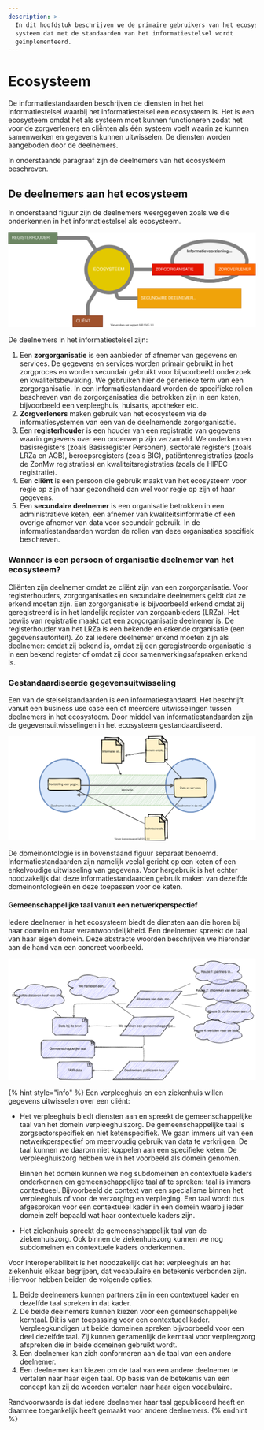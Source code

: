 ```yaml
---
description: >-
  In dit hoofdstuk beschrijven we de primaire gebruikers van het ecosysteem, een
  systeem dat met de standaarden van het informatiestelsel wordt
  geïmplementeerd.
---
```


# Ecosysteem

De informatiestandaarden beschrijven de diensten in het het informatiestelsel waarbij het informatiestelsel een ecosysteem is. Het is een ecosysteem omdat het als systeem moet kunnen functioneren zodat het voor de zorgverleners en cliënten als één systeem voelt waarin ze kunnen samenwerken en gegevens kunnen uitwisselen. De diensten worden aangeboden door de deelnemers.

In onderstaande paragraaf zijn de deelnemers van het ecosysteem beschreven.

## De deelnemers aan het ecosysteem

In onderstaand figuur zijn de deelnemers weergegeven zoals we die onderkennen in het informatiestelsel als ecosysteem.

![Contextdiagram van het informatiestelsel als ecosysteem](../.gitbook/assets/contextdiagram.svg)

De deelnemers in het informatiestelsel zijn:

1. Een **zorgorganisatie** is een aanbieder of afnemer van gegevens en services. De gegevens en services worden primair gebruikt in het zorgproces en worden secundair gebruikt voor bijvoorbeeld onderzoek en kwaliteitsbewaking. We gebruiken hier de generieke term van een zorgorganisatie. In een informatiestandaard worden de specifieke rollen beschreven van de zorgorganisaties die betrokken zijn in een keten, bijvoorbeeld een verpleeghuis, huisarts, apotheker etc.
2. **Zorgverleners** maken gebruik van het ecosysteem via de informatiesystemen van een van de deelnemende zorgorganisatie.
3. Een **registerhouder** is een houder van een registratie van gegevens waarin gegevens over een onderwerp zijn verzameld. We onderkennen basisregisters \(zoals Basisregister Personen\),  sectorale registers \(zoals LRZa en AGB\), beroepsregisters \(zoals BIG\), patiëntenregistraties \(zoals de ZonMw registraties\) en kwaliteitsregistraties \(zoals de HIPEC-registratie\).
4. Een **cliënt** is een persoon die gebruik maakt van het ecosysteem voor regie op zijn of haar gezondheid dan wel voor regie op zijn of haar gegevens.
5. Een **secundaire deelnemer** is een organisatie betrokken in een administratieve keten, een afnemer van kwaliteitsinformatie of een overige afnemer van data voor secundair gebruik. In de informatiestandaarden worden de rollen van deze organisaties specifiek beschreven.

### Wanneer is een persoon of organisatie deelnemer van het ecosysteem?

Cliënten zijn deelnemer omdat ze cliënt zijn van een zorgorganisatie. Voor registerhouders, zorgorganisaties en secundaire deelnemers geldt dat ze erkend moeten zijn. Een zorgorganisatie is bijvoorbeeld erkend omdat zij geregistreerd is in het landelijk register van zorgaanbieders \(LRZa\). Het bewijs van registratie maakt dat een zorgorganisatie deelnemer is. De registerhouder van het LRZa is een bekende en erkende organisatie \(een gegevensautoriteit\). Zo zal iedere deelnemer erkend moeten zijn als deelnemer: omdat zij bekend is, omdat zij een geregistreerde organisatie is in een bekend register of omdat zij door samenwerkingsafspraken erkend is.

### Gestandaardiseerde gegevensuitwisseling

Een van de stelselstandaarden is een informatiestandaard. Het beschrijft vanuit een business use case één of meerdere uitwisselingen tussen deelnemers in het ecosysteem. Door middel van informatiestandaarden zijn de gegevensuitwisselingen in het ecosysteem gestandaardiseerd.

![Overzicht van de rol van stelselstandaarden](../.gitbook/assets/exchange%20%281%29.svg)

De domeinontologie is in bovenstaand figuur separaat benoemd. Informatiestandaarden zijn namelijk veelal gericht op een keten of een enkelvoudige uitwisseling van gegevens. Voor hergebruik is het echter noodzakelijk dat deze informatiestandaarden gebruik maken van dezelfde domeinontologieën en deze toepassen voor de keten.

#### Gemeenschappelijke taal vanuit een netwerkperspectief

Iedere deelnemer in het ecosysteem biedt de diensten aan die horen bij haar domein en haar verantwoordelijkheid. Een deelnemer spreekt de taal van haar eigen domein. Deze abstracte woorden beschrijven we hieronder aan de hand van een concreet voorbeeld.

![Gemeenschappelijke taal vanuit een netwerkperspectief](../.gitbook/assets/languagerelations.svg)

{% hint style="info" %}
Een verpleeghuis en een ziekenhuis willen gegevens uitwisselen over een cliënt:

* Het verpleeghuis biedt diensten aan en spreekt de gemeenschappelijke taal van het domein verpleeghuiszorg. De gemeenschappelijke taal is zorgsectorspecifiek en niet ketenspecifiek. We gaan immers uit van een netwerkperspectief om meervoudig gebruik van data te verkrijgen. De taal kunnen we daarom niet koppelen aan een specifieke keten. De verpleeghuiszorg hebben we in het voorbeeld als domein genomen.

  Binnen het domein kunnen we nog subdomeinen en contextuele kaders onderkennen om gemeenschappelijke taal af te spreken: taal is immers contextueel. Bijvoorbeeld de context van een specialisme binnen het verpleeghuis of voor de verzorging en verpleging. Een taal wordt dus afgesproken voor een contextueel kader in een domein waarbij ieder domein zelf bepaald wat haar contextuele kaders zijn.

* Het ziekenhuis spreekt de gemeenschappelijk taal van de ziekenhuiszorg. Ook binnen de ziekenhuiszorg kunnen we nog subdomeinen en contextuele kaders onderkennen.

Voor interoperabiliteit is het noodzakelijk dat het verpleeghuis en het ziekenhuis elkaar begrijpen, dat vocabulaire en betekenis verbonden zijn. Hiervoor hebben beiden de volgende opties:

1. Beide deelnemers kunnen partners zijn in een contextueel kader en dezelfde taal spreken in dat kader.
2. De beide deelnemers kunnen kiezen voor een gemeenschappelijke kerntaal. Dit is van toepassing voor een contextueel kader. Verpleegkundigen uit beide domeinen spreken bijvoorbeeld voor een deel dezelfde taal. Zij kunnen gezamenlijk de kerntaal voor verpleegzorg afspreken die in beide domeinen gebruikt wordt.
3. Een deelnemer kan zich conformeren aan de taal van een andere deelnemer.
4. Een deelnemer kan kiezen om de taal van een andere deelnemer te vertalen naar haar eigen taal. Op basis van de betekenis van een concept kan zij de woorden vertalen naar haar eigen vocabulaire.

Randvoorwaarde is dat iedere deelnemer haar taal gepubliceerd heeft en daarmee toegankelijk heeft gemaakt voor andere deelnemers.
{% endhint %}

